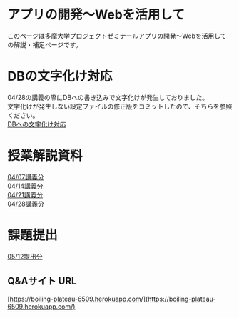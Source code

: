 # アプリの開発〜Webを活用して
このページは多摩大学プロジェクトゼミナールアプリの開発〜Webを活用しての解説・補足ページです。

# DBの文字化け対応
04/28の講義の際にDBへの書き込みで文字化けが発生しておりました。  
文字化けが発生しない設定ファイルの修正版をコミットしたので、そちらを参照ください。  
[DBへの文字化け対応](https://github.com/kajiwara22/AppDevelopUseOfWeb/commit/da4dbb179df8cd2d179a2df3363984e84abc9847)

#  授業解説資料

[04/07講義分](./01.md)  
[04/14講義分](./02.md)  
[04/21講義分](./03.md)  
[04/28講義分](./04.md)  

# 課題提出
[05/12提出分](./SubmitAnAssignment01.md)

## Q&Aサイト URL

[https://boiling-plateau-6509.herokuapp.com/](https://boiling-plateau-6509.herokuapp.com/)
